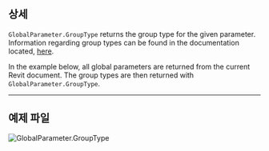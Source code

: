 ## 상세
`GlobalParameter.GroupType` returns the group type for the given parameter. Information regarding group types can be found in the documentation located, [here](https://help.autodesk.com/view/RVT/2025/ENU/?guid=GUID-94EA2B8E-2C00-4D29-8D5A-C7C6664DE9CE).

In the example below, all global parameters are returned from the current Revit document. The group types are then returned with `GlobalParameter.GroupType`.
___
## 예제 파일

![GlobalParameter.GroupType](./Revit.Elements.GlobalParameter.GroupType_img.jpg)
